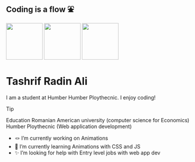 ## Coding is a flow ⛲
<img src="https://github.com/user-attachments/assets/186e98e2-bf96-4e58-8a97-89f7804fbde5" width="100"> <img src="https://encrypted-tbn0.gstatic.com/images?q=tbn:ANd9GcQEc9A_S6BPxCDRp5WjMFEfXrpCu1ya2OO-Lw&s" width="100"> <img src="https://delta-dev-software.fr/wp-content/uploads/2024/05/CSS-Logo.png" width="100">

# Tashrif Radin Ali
I am a student at Humber Humber Ploythecnic. I enjoy coding!
>[!tip]
>Education 
> Romanian American university (computer science for Economics)  
> Humber Ploythecnic (Web application development)


- 🪢 I’m currently working on Animations
- 📝 I’m currently learning Animations with CSS and JS
- ✨ I’m looking for help with Entry level jobs with web app dev

  
